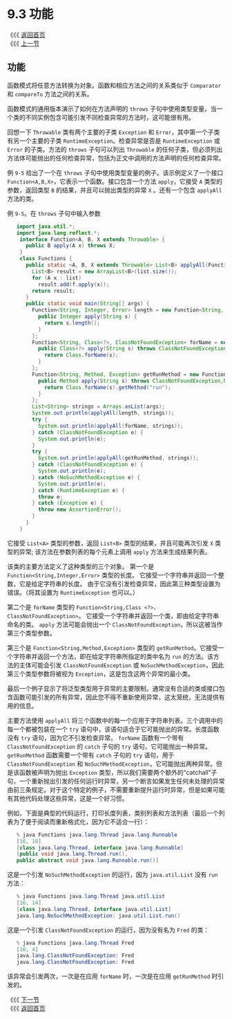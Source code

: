 # 9.3 功能

《《《 [返回首页](../../)  
《《《 [上一节](9.2-fan-yi-yuan.md)

## 功能

函数模式将任意方法转换为对象。函数和相应方法之间的关系类似于 `Comparator` 和 `compareTo` 方法之间的关系。

函数模式的通用版本演示了如何在方法声明的 `throws` 子句中使用类型变量。当一个类的不同实例包含可能引发不同检查异常的方法时，这可能很有用。

回想一下 `Throwable` 类有两个主要的子类 `Exception` 和 `Error`，其中第一个子类有另一个主要的子类 `RuntimeException`。检查异常是否是 `RuntimeException` 或 `Error` 的子类。方法的 `throws` 子句可以列出 `Throwable` 的任何子类，但必须列出方法体可能抛出的任何检查异常，包括为正文中调用的方法声明的任何检查异常。

例 `9-5` 给出了一个在 `throws` 子句中使用类型变量的例子。该示例定义了一个接口 `Function<A,B,X>`，它表示一个函数。接口包含一个方法 `apply`，它接受 `A` 类型的参数，返回类型 `B` 的结果，并且可以抛出类型的异常 `X` 。还有一个包含 `applyAll`方法的类。

例 `9-5`。在 `throws` 子句中输入参数

```java
   import java.util.*;
   import java.lang.reflect.*;
    interface Function<A, B, X extends Throwable> {
      public B apply(A x) throws X;
    }
    class Functions {
      public static <A, B, X extends Throwable> List<B> applyAll(Function<A, B, X> f, List<A> list) throws X {
        List<B> result = new ArrayList<B>(list.size());
        for (A x : list) 
          result.add(f.apply(x));
        return result;
      }
      public static void main(String[] args) {
        Function<String, Integer, Error> length = new Function<String, Integer, Error>() {
          public Integer apply(String s) {
            return s.length();
          }
        };
        Function<String, Class<?>, ClassNotFoundException> forName = new Function<String, Class<?>, ClassNotFoundException>() {
          public Class<?> apply(String s) throws ClassNotFoundException {
            return Class.forName(s);
          }
        };
        Function<String, Method, Exception> getRunMethod = new Function<String, Method, Exception>() {
          public Method apply(String s) throws ClassNotFoundException,NoSuchMethodException {
            return Class.forName(s).getMethod("run");
          }
        };
        List<String> strings = Arrays.asList(args);
        System.out.println(applyAll(length, strings));
        try { 
          System.out.println(applyAll(forName, strings)); 
        } catch (ClassNotFoundException e) { 
          System.out.println(e); 
        }
        try { 
          System.out.println(applyAll(getRunMethod, strings)); 
        } catch (ClassNotFoundException e) { 
          System.out.println(e); 
        } catch (NoSuchMethodException e) { 
          System.out.println(e); 
        } catch (RuntimeException e) { 
          throw e; 
        } catch (Exception e) { 
          throw new AssertionError(); 
        }
      }
    }
```

它接受 `List<A>` 类型的参数，返回 `List<B>` 类型的结果，并且可能再次引发 `X` 类型的异常; 该方法在参数列表的每个元素上调用 `apply` 方法来生成结果列表。

该类的主要方法定义了这种类型的三个对象。 第一个是 `Function<String,Integer,Error>` 类型的长度。 它接受一个字符串并返回一个整数，它是给定字符串的长度。 由于它没有引发检查异常，因此第三种类型设置为错误。（将其设置为 `RuntimeException` 也可以。）

第二个是 `forName` 类型的 `Function<String,Class <?>，ClassNotFoundException>`。 它接受一个字符串并返回一个类，即由给定字符串命名的类。 `apply` 方法可能会抛出一个 `ClassNotFoundException`，所以这被当作第三个类型参数。

第三个是 `Function<String,Method,Exception>` 类型的 `getRunMethod`。它接受一个字符串并返回一个方法，即在给定字符串所指定的类中名为 `run` 的方法。该方法的主体可能会引发 `ClassNotFoundException` 或 `NoSuchMethodException`，因此第三个类型参数将被视为 `Exception`，这是包含这两个异常的最小类。

最后一个例子显示了将泛型类型用于异常的主要限制。通常没有合适的类或接口包含函数可能引发的所有异常，因此您不得不重新使用异常，这太笼统，无法提供有用的信息。

主要方法使用 `applyAll` 将三个函数中的每一个应用于字符串列表。三个调用中的每一个都被包装在一个 `try` 语句中，该语句适合于它可能抛出的异常。长度函数没有 `try` 语句，因为它不引发检查异常。 `forName` 函数有一个带有 `ClassNotFoundException` 的 `catch` 子句的 `try` 语句，它可能抛出一种异常。`getRunMethod` 函数需要一个带有 `catch` 子句的 `try` 语句，用于 `ClassNotFoundException` 和 `NoSuchMethodException`，它可能抛出两种异常。但是该函数被声明为抛出 `Exception` 类型，所以我们需要两个额外的“catchall”子句，一个重新抛出引发的任何运行时异常，另一个断言如果发生任何未处理的异常由前三条规定。对于这个特定的例子，不需要重新提升运行时异常，但是如果可能有其他代码处理这些异常，这是一个好习惯。

例如，下面是典型的代码运行，打印长度列表，类别列表和方法列表（最后一个列表为了便于阅读而重新格式化，因为它不适合一行）：

```java
   % java Functions java.lang.Thread java.lang.Runnable
   [16, 18]
   [class java.lang.Thread, interface java.lang.Runnable]
   [public void java.lang.Thread.run(),
   public abstract void java.lang.Runnable.run()]
```

这是一个引发 `NoSuchMethodException` 的运行，因为 `java.util.List` 没有 `run` 方法：

```java
   % java Functions java.lang.Thread java.util.List
   [16, 14]
   [class java.lang.Thread, interface java.util.List]
   java.lang.NoSuchMethodException: java.util.List.run()
```

这是一个引发 `ClassNotFoundException` 的运行，因为没有名为 `Fred` 的类：

```java
   % java Functions java.lang.Thread Fred
   [16, 4]
   java.lang.ClassNotFoundException: Fred
   java.lang.ClassNotFoundException: Fred
```

该异常会引发两次，一次是在应用 `forName` 时，一次是在应用 `getRunMethod` 时引发的。

《《《 [下一节](9.4-ce-lve.md)  
《《《 [返回首页](../../)

